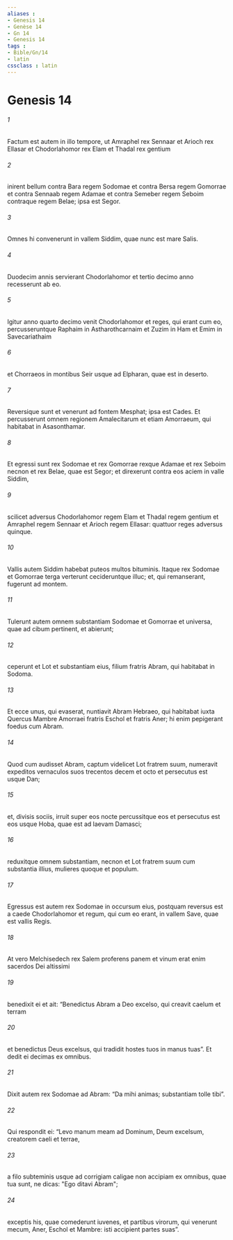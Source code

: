 ```yaml
---
aliases : 
- Genesis 14
- Genèse 14
- Gn 14
- Genesis 14
tags : 
- Bible/Gn/14
- latin
cssclass : latin
---
```


# Genesis 14

###### 1
Factum est autem in illo tempore, ut Amraphel rex Sennaar et Arioch rex Ellasar et Chodorlahomor rex Elam et Thadal rex gentium 
###### 2
inirent bellum contra Bara regem Sodomae et contra Bersa regem Gomorrae et contra Sennaab regem Adamae et contra Semeber regem Seboim contraque regem Belae; ipsa est Segor.
###### 3
Omnes hi convenerunt in vallem Siddim, quae nunc est mare Salis. 
###### 4
Duodecim annis servierant Chodorlahomor et tertio decimo anno recesserunt ab eo. 
###### 5
Igitur anno quarto decimo venit Chodorlahomor et reges, qui erant cum eo, percusseruntque Raphaim in Astharothcarnaim et Zuzim in Ham et Emim in Savecariathaim 
###### 6
et Chorraeos in montibus Seir usque ad Elpharan, quae est in deserto. 
###### 7
Reversique sunt et venerunt ad fontem Mesphat; ipsa est Cades. Et percusserunt omnem regionem Amalecitarum et etiam Amorraeum, qui habitabat in Asasonthamar. 
###### 8
Et egressi sunt rex Sodomae et rex Gomorrae rexque Adamae et rex Seboim necnon et rex Belae, quae est Segor; et direxerunt contra eos aciem in valle Siddim, 
###### 9
scilicet adversus Chodorlahomor regem Elam et Thadal regem gentium et Amraphel regem Sennaar et Arioch regem Ellasar: quattuor reges adversus quinque. 
###### 10
Vallis autem Siddim habebat puteos multos bituminis. Itaque rex Sodomae et Gomorrae terga verterunt cecideruntque illuc; et, qui remanserant, fugerunt ad montem. 
###### 11
Tulerunt autem omnem substantiam Sodomae et Gomorrae et universa, quae ad cibum pertinent, et abierunt; 
###### 12
ceperunt et Lot et substantiam eius, filium fratris Abram, qui habitabat in Sodoma.
###### 13
Et ecce unus, qui evaserat, nuntiavit Abram Hebraeo, qui habitabat iuxta Quercus Mambre Amorraei fratris Eschol et fratris Aner; hi enim pepigerant foedus cum Abram. 
###### 14
Quod cum audisset Abram, captum videlicet Lot fratrem suum, numeravit expeditos vernaculos suos trecentos decem et octo et persecutus est usque Dan; 
###### 15
et, divisis sociis, irruit super eos nocte percussitque eos et persecutus est eos usque Hoba, quae est ad laevam Damasci; 
###### 16
reduxitque omnem substantiam, necnon et Lot fratrem suum cum substantia illius, mulieres quoque et populum.
###### 17
Egressus est autem rex Sodomae in occursum eius, postquam reversus est a caede Chodorlahomor et regum, qui cum eo erant, in vallem Save, quae est vallis Regis.
###### 18
At vero Melchisedech rex Salem proferens panem et vinum  erat enim sacerdos Dei altissimi  
###### 19
benedixit ei et ait: “Benedictus Abram a Deo excelso, qui creavit caelum et terram 
###### 20
et benedictus Deus excelsus, qui tradidit hostes tuos in manus tuas”. Et dedit ei decimas ex omnibus. 
###### 21
Dixit autem rex Sodomae ad Abram: “Da mihi animas; substantiam tolle tibi”. 
###### 22
Qui respondit ei: “Levo manum meam ad Dominum, Deum excelsum, creatorem caeli et terrae,
###### 23
a filo subteminis usque ad corrigiam caligae non accipiam ex omnibus, quae tua sunt, ne dicas: "Ego ditavi Abram"; 
###### 24
exceptis his, quae comederunt iuvenes, et partibus virorum, qui venerunt mecum, Aner, Eschol et Mambre: isti accipient partes suas”.
